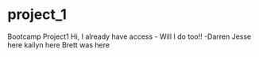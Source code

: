 # project_1
Bootcamp Project1
Hi, I already have access - Will
I do too!! -Darren
Jesse here
kailyn here 
Brett was here